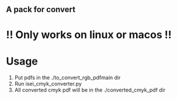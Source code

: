 ## A pack for convert 
# !! Only works on linux or macos !!

# Usage
1.  Put pdfs in the ./to_convert_rgb_pdfmain dir
2.  Run isei_cmyk_converter.py
3.  All converted cmyk pdf will be in the ./converted_cmyk_pdf dir